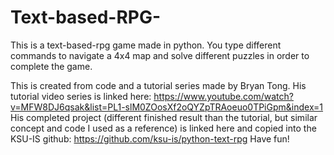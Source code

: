 # Text-based-RPG-
This is a text-based-rpg game made in python. 
You type different commands to navigate a 4x4 map and solve different puzzles in order to complete the game. 

This is created from code and a tutorial series made by Bryan Tong. 
His tutorial video series is linked here: https://www.youtube.com/watch?v=MFW8DJ6qsak&list=PL1-slM0ZOosXf2oQYZpTRAoeuo0TPiGpm&index=1
His completed project (different finished result than the tutorial, but similar concept and code I used as a reference) is linked here and copied into the KSU-IS github: https://github.com/ksu-is/python-text-rpg
Have fun! 
